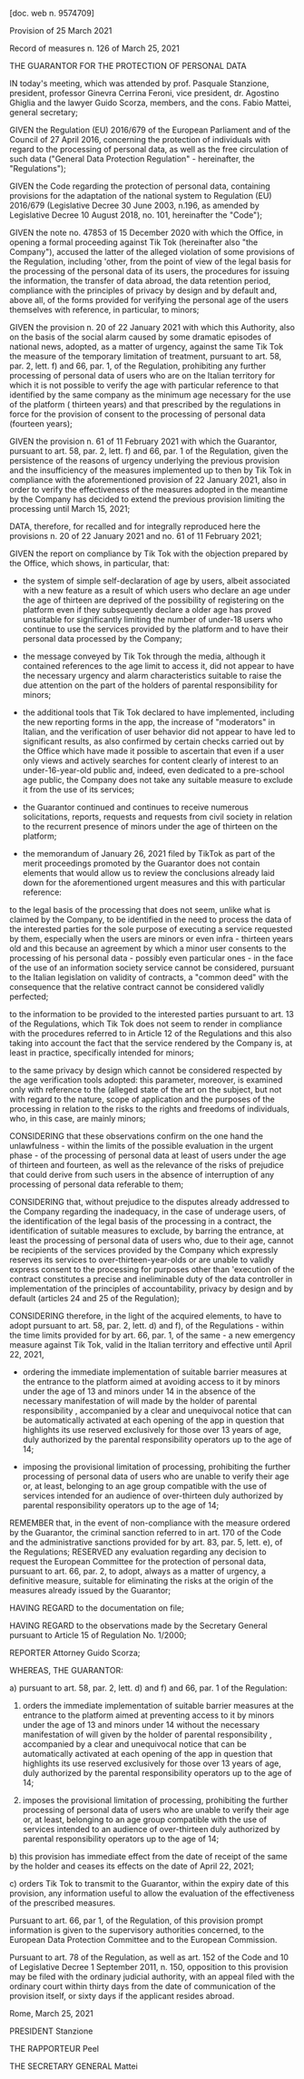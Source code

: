 \[doc. web n. 9574709\]

Provision of 25 March 2021

Record of measures
n. 126 of March 25, 2021

THE GUARANTOR FOR THE PROTECTION OF PERSONAL DATA

IN today's meeting, which was attended by prof. Pasquale Stanzione, president, professor Ginevra Cerrina Feroni, vice president, dr. Agostino Ghiglia and the lawyer Guido Scorza, members, and the cons. Fabio Mattei, general secretary;

GIVEN the Regulation (EU) 2016/679 of the European Parliament and of the Council of 27 April 2016, concerning the protection of individuals with regard to the processing of personal data, as well as the free circulation of such data ("General Data Protection Regulation" - hereinafter, the "Regulations");

GIVEN the Code regarding the protection of personal data, containing provisions for the adaptation of the national system to Regulation (EU) 2016/679 (Legislative Decree 30 June 2003, n.196, as amended by Legislative Decree 10 August 2018, no. 101, hereinafter the "Code");

GIVEN the note no. 47853 of 15 December 2020 with which the Office, in opening a formal proceeding against Tik Tok (hereinafter also "the Company"), accused the latter of the alleged violation of some provisions of the Regulation, including 'other, from the point of view of the legal basis for the processing of the personal data of its users, the procedures for issuing the information, the transfer of data abroad, the data retention period, compliance with the principles of privacy by design and by default and, above all, of the forms provided for verifying the personal age of the users themselves with reference, in particular, to minors;

GIVEN the provision n. 20 of 22 January 2021 with which this Authority, also on the basis of the social alarm caused by some dramatic episodes of national news, adopted, as a matter of urgency, against the same Tik Tok the measure of the temporary limitation of treatment, pursuant to art. 58, par. 2, lett. f) and 66, par. 1, of the Regulation, prohibiting any further processing of personal data of users who are on the Italian territory for which it is not possible to verify the age with particular reference to that identified by the same company as the minimum age necessary for the use of the platform ( thirteen years) and that prescribed by the regulations in force for the provision of consent to the processing of personal data (fourteen years);

GIVEN the provision n. 61 of 11 February 2021 with which the Guarantor, pursuant to art. 58, par. 2, lett. f) and 66, par. 1 of the Regulation, given the persistence of the reasons of urgency underlying the previous provision and the insufficiency of the measures implemented up to then by Tik Tok in compliance with the aforementioned provision of 22 January 2021, also in order to verify the effectiveness of the measures adopted in the meantime by the Company has decided to extend the previous provision limiting the processing until March 15, 2021;

DATA, therefore, for recalled and for integrally reproduced here the provisions n. 20 of 22 January 2021 and no. 61 of 11 February 2021;

GIVEN the report on compliance by Tik Tok with the objection prepared by the Office, which shows, in particular, that:

- the system of simple self-declaration of age by users, albeit associated with a new feature as a result of which users who declare an age under the age of thirteen are deprived of the possibility of registering on the platform even if they subsequently declare a older age has proved unsuitable for significantly limiting the number of under-18 users who continue to use the services provided by the platform and to have their personal data processed by the Company;

- the message conveyed by Tik Tok through the media, although it contained references to the age limit to access it, did not appear to have the necessary urgency and alarm characteristics suitable to raise the due attention on the part of the holders of parental responsibility for minors;

- the additional tools that Tik Tok declared to have implemented, including the new reporting forms in the app, the increase of "moderators" in Italian, and the verification of user behavior did not appear to have led to significant results, as also confirmed by certain checks carried out by the Office which have made it possible to ascertain that even if a user only views and actively searches for content clearly of interest to an under-16-year-old public and, indeed, even dedicated to a pre-school age public, the Company does not take any suitable measure to exclude it from the use of its services;

- the Guarantor continued and continues to receive numerous solicitations, reports, requests and requests from civil society in relation to the recurrent presence of minors under the age of thirteen on the platform;

- the memorandum of January 26, 2021 filed by TikTok as part of the merit proceedings promoted by the Guarantor does not contain elements that would allow us to review the conclusions already laid down for the aforementioned urgent measures and this with particular reference:

to the legal basis of the processing that does not seem, unlike what is claimed by the Company, to be identified in the need to process the data of the interested parties for the sole purpose of executing a service requested by them, especially when the users are minors or even infra - thirteen years old and this because an agreement by which a minor user consents to the processing of his personal data - possibly even particular ones - in the face of the use of an information society service cannot be considered, pursuant to the Italian legislation on validity of contracts, a "common deed" with the consequence that the relative contract cannot be considered validly perfected;

to the information to be provided to the interested parties pursuant to art. 13 of the Regulations, which Tik Tok does not seem to render in compliance with the procedures referred to in Article 12 of the Regulations and this also taking into account the fact that the service rendered by the Company is, at least in practice, specifically intended for minors;

to the same privacy by design which cannot be considered respected by the age verification tools adopted: this parameter, moreover, is examined only with reference to the (alleged state of the art on the subject, but not with regard to the nature, scope of application and the purposes of the processing in relation to the risks to the rights and freedoms of individuals, who, in this case, are mainly minors;

CONSIDERING that these observations confirm on the one hand the unlawfulness - within the limits of the possible evaluation in the urgent phase - of the processing of personal data at least of users under the age of thirteen and fourteen, as well as the relevance of the risks of prejudice that could derive from such users in the absence of interruption of any processing of personal data referable to them;

CONSIDERING that, without prejudice to the disputes already addressed to the Company regarding the inadequacy, in the case of underage users, of the identification of the legal basis of the processing in a contract, the identification of suitable measures to exclude, by barring the entrance, at least the processing of personal data of users who, due to their age, cannot be recipients of the services provided by the Company which expressly reserves its services to over-thirteen-year-olds or are unable to validly express consent to the processing for purposes other than 'execution of the contract constitutes a precise and ineliminable duty of the data controller in implementation of the principles of accountability, privacy by design and by default (articles 24 and 25 of the Regulation);

CONSIDERING therefore, in the light of the acquired elements, to have to adopt pursuant to art. 58, par. 2, lett. d) and f), of the Regulations - within the time limits provided for by art. 66, par. 1, of the same - a new emergency measure against Tik Tok, valid in the Italian territory and effective until April 22, 2021,

- ordering the immediate implementation of suitable barrier measures at the entrance to the platform aimed at avoiding access to it by minors under the age of 13 and minors under 14 in the absence of the necessary manifestation of will made by the holder of parental responsibility , accompanied by a clear and unequivocal notice that can be automatically activated at each opening of the app in question that highlights its use reserved exclusively for those over 13 years of age, duly authorized by the parental responsibility operators up to the age of 14;

- imposing the provisional limitation of processing, prohibiting the further processing of personal data of users who are unable to verify their age or, at least, belonging to an age group compatible with the use of services intended for an audience of over-thirteen duly authorized by parental responsibility operators up to the age of 14;

REMEMBER that, in the event of non-compliance with the measure ordered by the Guarantor, the criminal sanction referred to in art. 170 of the Code and the administrative sanctions provided for by art. 83, par. 5, lett. e), of the Regulations;
RESERVED any evaluation regarding any decision to request the European Committee for the protection of personal data, pursuant to art. 66, par. 2, to adopt, always as a matter of urgency, a definitive measure, suitable for eliminating the risks at the origin of the measures already issued by the Guarantor;

HAVING REGARD to the documentation on file;

HAVING REGARD to the observations made by the Secretary General pursuant to Article 15 of Regulation No. 1/2000;

REPORTER Attorney Guido Scorza;

WHEREAS, THE GUARANTOR:

a) pursuant to art. 58, par. 2, lett. d) and f) and 66, par. 1 of the Regulation:

1. orders the immediate implementation of suitable barrier measures at the entrance to the platform aimed at preventing access to it by minors under the age of 13 and minors under 14 without the necessary manifestation of will given by the holder of parental responsibility , accompanied by a clear and unequivocal notice that can be automatically activated at each opening of the app in question that highlights its use reserved exclusively for those over 13 years of age, duly authorized by the parental responsibility operators up to the age of 14;

2. imposes the provisional limitation of processing, prohibiting the further processing of personal data of users who are unable to verify their age or, at least, belonging to an age group compatible with the use of services intended to an audience of over-thirteen duly authorized by parental responsibility operators up to the age of 14;

b) this provision has immediate effect from the date of receipt of the same by the holder and ceases its effects on the date of April 22, 2021;

c) orders Tik Tok to transmit to the Guarantor, within the expiry date of this provision, any information useful to allow the evaluation of the effectiveness of the prescribed measures.

Pursuant to art. 66, par 1, of the Regulation, of this provision prompt information is given to the supervisory authorities concerned, to the European Data Protection Committee and to the European Commission.

Pursuant to art. 78 of the Regulation, as well as art. 152 of the Code and 10 of Legislative Decree 1 September 2011, n. 150, opposition to this provision may be filed with the ordinary judicial authority, with an appeal filed with the ordinary court within thirty days from the date of communication of the provision itself, or sixty days if the applicant resides abroad.

Rome, March 25, 2021

PRESIDENT
Stanzione

THE RAPPORTEUR
Peel

THE SECRETARY GENERAL
Mattei
